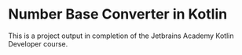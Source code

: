 # Number Base Converter in Kotlin

This is a project output in completion of the Jetbrains Academy Kotlin Developer course. 
